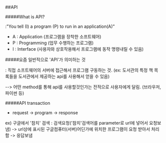 ##API

#####What is API?

:"You tell (I) a program (P) to run in an application(A)"

- A : Application (프로그램을 장착한 소프트웨어)
- P : Programming (업무 수행하는 프로그램)
- I : Interface (사용자와 상호작용해서 프로그램에 동작 명령내릴 수 있음)

#####요즘 일반적으로 'API'가 의미하는 것

: 직접 소프트웨어의 서버에 접근해서 프로그램 구동하는 것. (ex: 도서관의 특정 책 목록들을 도서관에서 제공하는 api를 사용해서 얻을 수 있음)

--> 어떤 method를 통해 api를 사용할것인가는 전적으로 사용자에게 달림. (브라우저, 파이썬 등)

#####API transaction

- request -> program -> response

ex) 구글에서 '참치' 검색 : 검색요청('참치'검색어를 parameter로 url에 넣어서 요청보냄) -> url상에 표시된 구글컴퓨터(서버)어딘가에 위치한 프로그램이 요청 받아서 처리함 -> 응답보냄
